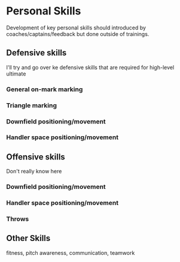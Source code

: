 # Personal Skills

Development of key personal skills should introduced by coaches/captains/feedback but done outside of trainings.

## Defensive skills

I'll try and go over ke defensive skills that are required for high-level ultimate

### General on-mark marking 

### Triangle marking

### Downfield positioning/movement

### Handler space positioning/movement

## Offensive skills

Don't really know here

### Downfield positioning/movement

### Handler space positioning/movement

### Throws

## Other Skills

fitness, pitch awareness, communication, teamwork